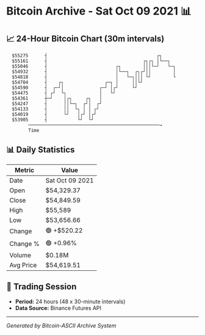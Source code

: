 # Bitcoin Archive - Sat Oct 09 2021 📊

## 📈 24-Hour Bitcoin Chart (30m intervals)

```
  $55275      ┤                                        ┌┐      
  $55161      ┤                                   ┌┐┌┐ │└──┐   
  $55046      ┤                         ┌┐        │││└─┘   └─┐ 
  $54932      ┤                         │└──┐  ┌┐┌┘││        │ 
  $54818      ┤                         │   └─┐│││ └┘        └ 
  $54704      ┤    ┌┐               ┌─┐ │     ││└┘             
  $54590      ┤  ┌─┘│             ┌─┘ │┌┘     └┘               
  $54475      ┤ ┌┘  └┐            │   └┘                       
  $54361      ┼─┘    │┌┐     ┌┐   │                            
  $54247      ┤      ││└─┐  ┌┘│  ┌┘                            
  $54133      ┤      ││  └┐ │ │ ┌┘                             
  $54019      ┤      └┘   │┌┘ │┌┘                              
  $53905      ┤           └┘  └┘                               
        ────────────────────────────────────────────────→
        Time
```

## 📊 Daily Statistics

| Metric | Value |
|--------|-------|
| Date | Sat Oct 09 2021 |
| Open | $54,329.37 |
| Close | $54,849.59 |
| High | $55,589 |
| Low | $53,656.66 |
| Change | 🟢 +$520.22 |
| Change % | 🟢 +0.96% |
| Volume | $0.18M |
| Avg Price | $54,619.51 |

## 📅 Trading Session

- **Period:** 24 hours (48 x 30-minute intervals)
- **Data Source:** Binance Futures API

---
*Generated by Bitcoin-ASCII Archive System*
